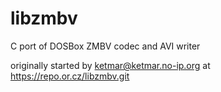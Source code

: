# libzmbv

C port of DOSBox ZMBV codec and AVI writer

originally started by ketmar@ketmar.no-ip.org at https://repo.or.cz/libzmbv.git
